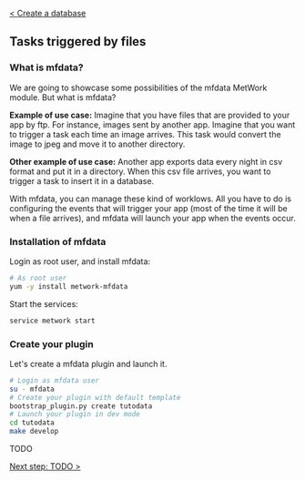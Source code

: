 [< Create a database](./5_database.md)

## Tasks triggered by files

### What is mfdata?

We are going to showcase some possibilities of the mfdata MetWork module. But what is mfdata?

__Example of use case:__ Imagine that you have files that are provided to your app by ftp. For instance, images sent by another app. Imagine that you want to trigger a task each time an image arrives. This task would convert the image to jpeg and move it to another directory.

__Other example of use case:__ Another app exports data every night in csv format and put it in a directory. When this csv file arrives, you want to trigger a task to insert it in a database.

With mfdata, you can manage these kind of worklows. All you have to do is configuring the events that will trigger your app (most of the time it will be when a file arrives), and mfdata will launch your app when the events occur.

### Installation of mfdata

Login as root user, and install mfdata:

``` bash
# As root user
yum -y install metwork-mfdata
```

Start the services:

``` bash
service metwork start
```

### Create your plugin

Let's create a mfdata plugin and launch it.

``` bash
# Login as mfdata user
su - mfdata
# Create your plugin with default template
bootstrap_plugin.py create tutodata
# Launch your plugin in dev mode
cd tutodata
make develop
```

TODO

[Next step: TODO >](./7_todo.md)